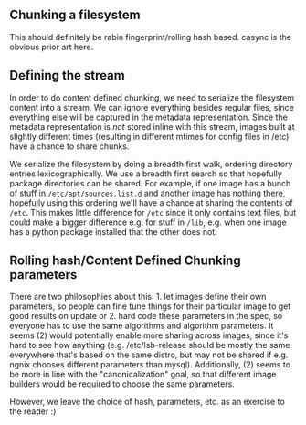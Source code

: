 ## Chunking a filesystem

This should definitely be rabin fingerprint/rolling hash based. casync is the
obvious prior art here.

## Defining the stream

In order to do content defined chunking, we need to serialize the filesystem
content into a stream. We can ignore everything besides regular files, since
everything else will be captured in the metadata representation. Since the
metadata representation is *not* stored inline with this stream, images built
at slightly different times (resulting in different mtimes for config files in
/etc) have a chance to share chunks.

We serialize the filesystem by doing a breadth first walk, ordering directory
entries lexicographically. We use a breadth first search so that hopefully
package directories can be shared. For example, if one image has a bunch of
stuff in `/etc/apt/sources.list.d` and another image has nothing there,
hopefully using this ordering we'll have a chance at sharing the contents of
`/etc`. This makes little difference for `/etc` since it only contains text
files, but could make a bigger difference e.g. for stuff in `/lib`, e.g. when
one image has a python package installed that the other does not.

## Rolling hash/Content Defined Chunking parameters

There are two philosophies about this: 1. let images define their own
parameters, so people can fine tune things for their particular image to get
good results on update or 2. hard code these parameters in the spec, so
everyone has to use the same algorithms and algorithm parameters. It seems (2)
would potentially enable more sharing across images, since it's hard to see how
anything (e.g. /etc/lsb-release should be mostly the same everywhere that's
based on the same distro, but may not be shared if e.g. ngnix chooses different
parameters than mysql). Additionally, (2) seems to be more in line with the
"canonicalization" goal, so that different image builders would be required to
choose the same parameters.

However, we leave the choice of hash, parameters, etc. as an exercise to the
reader :)

